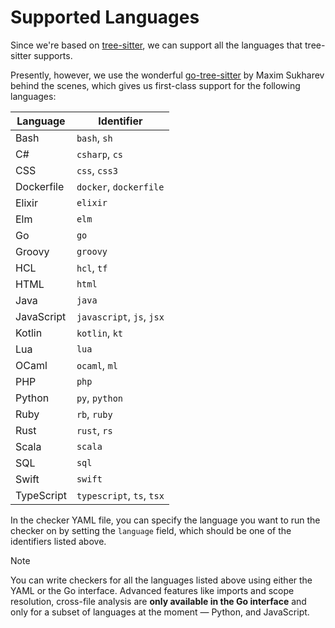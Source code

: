 # Supported Languages

Since we're based on [tree-sitter](https://tree-sitter.github.io/tree-sitter/), we can support all the languages that tree-sitter supports. 

Presently, however, we use the wonderful [go-tree-sitter](https://github.com/smacker/go-tree-sitter) by Maxim Sukharev behind the scenes, which gives us first-class support for the following languages:

| Language | Identifier |
|----------|----------------------|
| Bash | `bash`, `sh` |
| C# | `csharp`, `cs` |
| CSS | `css`, `css3` |
| Dockerfile | `docker`, `dockerfile` |
| Elixir | `elixir` |
| Elm | `elm` |
| Go | `go` |
| Groovy | `groovy` |
| HCL | `hcl`, `tf` |
| HTML | `html` |
| Java | `java` |
| JavaScript | `javascript`, `js`, `jsx` |
| Kotlin | `kotlin`, `kt` |
| Lua | `lua` |
| OCaml | `ocaml`, `ml` |
| PHP | `php` |
| Python | `py`, `python` |
| Ruby | `rb`, `ruby` |
| Rust | `rust`, `rs` |
| Scala | `scala` |
| SQL | `sql` |
| Swift | `swift` |
| TypeScript | `typescript`, `ts`, `tsx` |

In the checker YAML file, you can specify the language you want to run the checker on by setting the `language` field, which should be one of the identifiers listed above.

> [!NOTE]
> You can write checkers for all the languages listed above using either the YAML or the Go interface. Advanced features like imports and scope resolution, cross-file analysis are **only available in the Go interface** and only for a subset of languages at the moment — Python, and JavaScript.